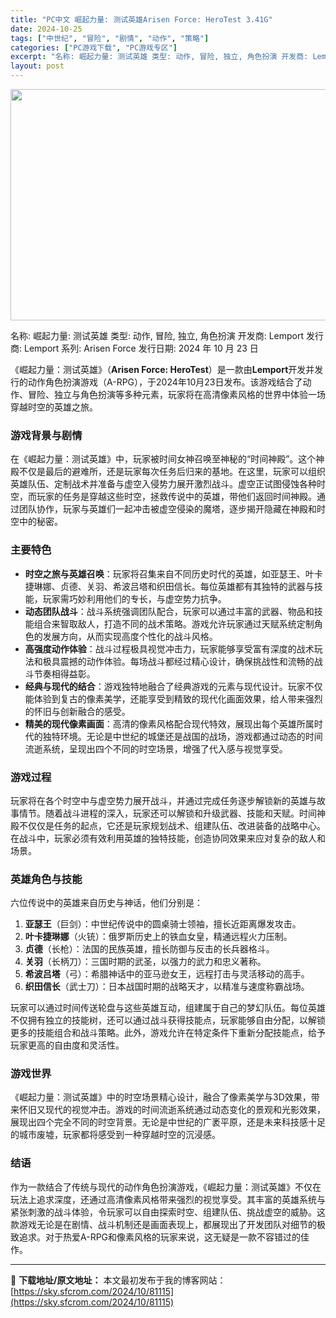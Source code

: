 ```yaml
---
title: "PC中文 崛起力量: 测试英雄Arisen Force: HeroTest 3.41G"
date: 2024-10-25
tags: ["中世纪", "冒险", "剧情", "动作", "策略"]
categories: ["PC游戏下载", "PC游戏专区"]
excerpt: "名称: 崛起力量: 测试英雄 类型: 动作, 冒险, 独立, 角色扮演 开发商: Lemport 发行商: Lemport 系列: Arisen Force 发行日期: 2024 年 10 月 23 日 《崛起力量：测试英雄》（Arisen Force: HeroTest）是一款由Lemport开发&hellip;"
layout: post
---
```


<img class="aligncenter size-full wp-image-81116" src="https://sky.sfcrom.com/wp-content/uploads/2024/10/2024102501433349.webp" alt="" width="660" height="370" />

名称: 崛起力量: 测试英雄
类型: 动作, 冒险, 独立, 角色扮演
开发商: Lemport
发行商: Lemport
系列: Arisen Force
发行日期: 2024 年 10 月 23 日

《崛起力量：测试英雄》（<strong>Arisen Force: HeroTest</strong>）是一款由<strong>Lemport</strong>开发并发行的动作角色扮演游戏（A-RPG），于2024年10月23日发布。该游戏结合了动作、冒险、独立与角色扮演等多种元素，玩家将在高清像素风格的世界中体验一场穿越时空的英雄之旅。
<h3>游戏背景与剧情</h3>
在《崛起力量：测试英雄》中，玩家被时间女神召唤至神秘的“时间神殿”。这个神殿不仅是最后的避难所，还是玩家每次任务后归来的基地。在这里，玩家可以组织英雄队伍、定制战术并准备与虚空入侵势力展开激烈战斗。虚空正试图侵蚀各种时空，而玩家的任务是穿越这些时空，拯救传说中的英雄，带他们返回时间神殿。通过团队协作，玩家与英雄们一起冲击被虚空侵染的魔塔，逐步揭开隐藏在神殿和时空中的秘密。
<h3>主要特色</h3>
<ul>
 	<li><strong>时空之旅与英雄召唤</strong>：玩家将召集来自不同历史时代的英雄，如亚瑟王、叶卡捷琳娜、贞德、关羽、希波吕塔和织田信长。每位英雄都有其独特的武器与技能，玩家需巧妙利用他们的专长，与虚空势力抗争。</li>
 	<li><strong>动态团队战斗</strong>：战斗系统强调团队配合，玩家可以通过丰富的武器、物品和技能组合来智取敌人，打造不同的战术策略。游戏允许玩家通过天赋系统定制角色的发展方向，从而实现高度个性化的战斗风格。</li>
 	<li><strong>高强度动作体验</strong>：战斗过程极具视觉冲击力，玩家能够享受富有深度的战术玩法和极具震撼的动作体验。每场战斗都经过精心设计，确保挑战性和流畅的战斗节奏相得益彰。</li>
 	<li><strong>经典与现代的结合</strong>：游戏独特地融合了经典游戏的元素与现代设计。玩家不仅能体验到复古的像素美学，还能享受到精致的现代化画面效果，给人带来强烈的怀旧与创新融合的感受。</li>
 	<li><strong>精美的现代像素画面</strong>：高清的像素风格配合现代特效，展现出每个英雄所属时代的独特环境。无论是中世纪的城堡还是战国的战场，游戏都通过动态的时间流逝系统，呈现出四个不同的时空场景，增强了代入感与视觉享受。</li>
</ul>
<h3>游戏过程</h3>
玩家将在各个时空中与虚空势力展开战斗，并通过完成任务逐步解锁新的英雄与故事情节。随着战斗进程的深入，玩家还可以解锁和升级武器、技能和天赋。时间神殿不仅仅是任务的起点，它还是玩家规划战术、组建队伍、改进装备的战略中心。在战斗中，玩家必须有效利用英雄的独特技能，创造协同效果来应对复杂的敌人和场景。
<h3>英雄角色与技能</h3>
六位传说中的英雄来自历史与神话，他们分别是：
<ol>
 	<li><strong>亚瑟王</strong>（巨剑）：中世纪传说中的圆桌骑士领袖，擅长近距离爆发攻击。</li>
 	<li><strong>叶卡捷琳娜</strong>（火铳）：俄罗斯历史上的铁血女皇，精通远程火力压制。</li>
 	<li><strong>贞德</strong>（长枪）：法国的民族英雄，擅长防御与反击的长兵器格斗。</li>
 	<li><strong>关羽</strong>（长柄刀）：三国时期的武圣，以强力的武力和忠义著称。</li>
 	<li><strong>希波吕塔</strong>（弓）：希腊神话中的亚马逊女王，远程打击与灵活移动的高手。</li>
 	<li><strong>织田信长</strong>（武士刀）：日本战国时期的战略天才，以精准与速度称霸战场。</li>
</ol>
玩家可以通过时间传送轮盘与这些英雄互动，组建属于自己的梦幻队伍。每位英雄不仅拥有独立的技能树，还可以通过战斗获得技能点，玩家能够自由分配，以解锁更多的技能组合和战斗策略。此外，游戏允许在特定条件下重新分配技能点，给予玩家更高的自由度和灵活性。
<h3>游戏世界</h3>
《崛起力量：测试英雄》中的时空场景精心设计，融合了像素美学与3D效果，带来怀旧又现代的视觉冲击。游戏的时间流逝系统通过动态变化的景观和光影效果，展现出四个完全不同的时空背景。无论是中世纪的广袤平原，还是未来科技感十足的城市废墟，玩家都将感受到一种穿越时空的沉浸感。
<h3>结语</h3>
作为一款结合了传统与现代的动作角色扮演游戏，《崛起力量：测试英雄》不仅在玩法上追求深度，还通过高清像素风格带来强烈的视觉享受。其丰富的英雄系统与紧张刺激的战斗体验，令玩家可以自由探索时空、组建队伍、挑战虚空的威胁。这款游戏无论是在剧情、战斗机制还是画面表现上，都展现出了开发团队对细节的极致追求。对于热爱A-RPG和像素风格的玩家来说，这无疑是一款不容错过的佳作。

---
📖 **下载地址/原文地址：** 本文最初发布于我的博客网站：[https://sky.sfcrom.com/2024/10/81115](https://sky.sfcrom.com/2024/10/81115)
